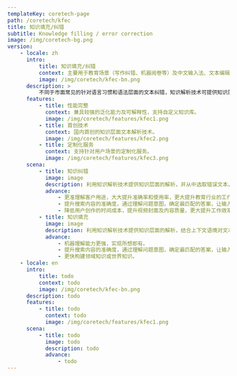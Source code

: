 ```yaml
---
templateKey: coretech-page
path: /coretech/kfec
title: 知识填充/纠错
subtitle: Knowledge filling / error correction
image: /img/coretech-bg.png
version:
    - locale: zh
      intro:
          title: 知识填充/纠错
          context: 主要用于教育场景（写作纠错、机器阅卷等）及中文输入法、文本编辑软件等产品的搭建。
          image: /img/coretech/kfec-bn.png
      description: >
          不同于市面常见的针对语言习惯和语法层面的文本纠错，知识解析技术可提供知识层面的解析，主要分为知识纠错（对文本中存在的常识/知识型错误进行纠正）和知识填充（结合上下文语境对文本中空缺的知识点进行填充）两种模式。
      features:
          - title: 性能完整
            context: 兼具较强的泛化能力及可解释性，支持自定义知识库。
            image: /img/coretech/features/kfec1.png
          - title: 首创技术
            context: 国内首创的知识层面文本解析技术。
            image: /img/coretech/features/kfec2.png
          - title: 定制化服务
            context: 支持针对用户场景的定制化服务。
            image: /img/coretech/features/kfec3.png
      scena:
          - title: 知识纠错
            image: image
            description: 利用知识解析技术提供知识层面的解析，并从中选取错误文本，对文本中存在的常识/知识型错误进行纠正。
            advance:
                - 更准理解客户用途，大大提升准确率和使用率，更大提升教育行业的工作效率。
                - 提升搜索内容的准确度，通过理解问题意图，确定最匹配的答案，让输入法变得更智能。
                - 降低用户创作的时间成本，提升视频封面及内容质量，更大提升工作效率。
          - title: 知识填充
            image: image
            description: 利用知识解析技术提供知识层面的解析，结合上下文语境对文本中空缺的知识点进行填充。
            advance:
                - 机器理解能力更强，实现所想即有。
                - 提升搜索内容的准确度，通过理解问题意图，确定最匹配的答案，让输入法变得更智能。
                - 更快构建领域知识或世界知识。
    - locale: en
      intro:
          title: todo
          context: todo
          image: /img/coretech/kfec-bn.png
      description: todo
      features:
          - title: todo
            context: todo
            image: /img/coretech/features/kfec1.png
      scena:
          - title: todo
            image: todo
            description: todo
            advance:
                - todo
---
```

